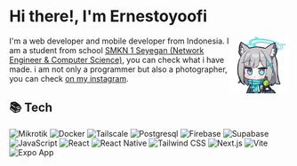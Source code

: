 # Hi there!, I'm Ernestoyoofi

<img src="./shiroko-nice.webp" align="right" width="108" />

I'm a web developer and mobile developer from Indonesia. I am a student from school [SMKN 1 Seyegan (Network Engineer & Computer Science)](https://smkn1seyegan.sch.id/?utm_source=github.com/ernestoyoofi), you can check what i have made. i am not only a programmer but also a photographer, you can check [on my instagram](https://instagram.com/nakiko.chan_).

## 📚 Tech 

![Mikrotik](https://img.shields.io/badge/Mikrotik-A81919?style=for-the-badge&logo=mikrotik&logoColor=white)
![Docker](https://img.shields.io/badge/Docker-099cec?style=for-the-badge&logo=docker&logoColor=white)
![Tailscale](https://img.shields.io/badge/Tailscale-242424?style=for-the-badge&logo=tailscale&logoColor=white)
![Postgresql](https://img.shields.io/badge/Postgresql-336791?style=for-the-badge&logo=postgresql&logoColor=white)
![Firebase](https://img.shields.io/badge/Firebase-ffc400?style=for-the-badge&logo=firebase&logoColor=black)
![Supabase](https://img.shields.io/badge/Supabase-171717?style=for-the-badge&logo=supabase&logoColor=3ecf8e)
![JavaScript](https://img.shields.io/badge/JavaScript-F7DF1E?style=for-the-badge&logo=javascript&logoColor=black)
![React](https://img.shields.io/badge/React-20232A?style=for-the-badge&logo=react&logoColor=61DAFB)
![React Native](https://img.shields.io/badge/React_Native-20232A?style=for-the-badge&logo=react&logoColor=61DAFB)
![Tailwind CSS](https://img.shields.io/badge/Tailwind_Css-00bcff?style=for-the-badge&logo=tailwindcss&logoColor=white)
![Next.js](https://img.shields.io/badge/Next.js-000000?style=for-the-badge&logo=nextdotjs&logoColor=white)
![Vite](https://img.shields.io/badge/Vite-646CFF?style=for-the-badge&logo=vite&logoColor=white)
![Expo App](https://img.shields.io/badge/Expo_App-0c0d0e?style=for-the-badge&logo=expo&logoColor=white)
